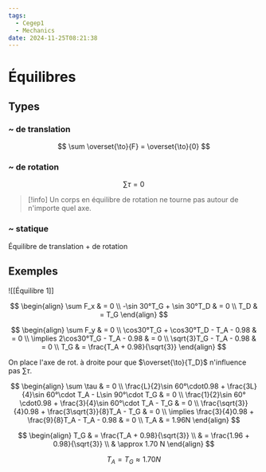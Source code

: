 ```yaml
---
tags:
  - Cegep1
  - Mechanics
date: 2024-11-25T08:21:38
---
```


# Équilibres

## Types

### ~ de translation

$$
\sum \overset{\to}{F} = \overset{\to}{0}
$$

### ~ de rotation

$$
\sum \tau = 0
$$

> [!info] Un corps en équilibre de rotation ne tourne pas autour de n'importe quel axe.

### ~ statique

Équilibre de translation + de rotation

## Exemples

![[Équilibre 1]]

$$
\begin{align}
\sum F_x & = 0 \\
-\sin 30°T_G + \sin 30°T_D & = 0 \\
T_D & = T_G
\end{align}
$$

$$
\begin{align}
\sum F_y & = 0 \\
\cos30°T_G + \cos30°T_D - T_A - 0.98 & = 0 \\
\implies 2\cos30°T_G - T_A - 0.98 & = 0 \\
\sqrt{3}T_G - T_A - 0.98 & = 0 \\
T_G & = \frac{T_A + 0.98}{\sqrt{3}}
\end{align}
$$

On place l'axe de rot. à droite pour que $\overset{\to}{T_D}$ n'influence pas $\sum \tau$.

$$
\begin{align}
\sum \tau & = 0 \\
\frac{L}{2}\sin 60°\cdot0.98 + \frac{3L}{4}\sin 60°\cdot T_A - L\sin 90°\cdot T_G & = 0 \\
\frac{1}{2}\sin 60°\cdot0.98 + \frac{3}{4}\sin 60°\cdot T_A - T_G & = 0 \\
\frac{\sqrt{3}}{4}0.98 + \frac{3\sqrt{3}}{8}T_A - T_G & = 0 \\
\implies \frac{3}{4}0.98 + \frac{9}{8}T_A - T_A - 0.98 & = 0 \\
T_A & = 1.96N
\end{align}
$$

$$
\begin{align}
T_G & = \frac{T_A + 0.98}{\sqrt{3}} \\
 & = \frac{1.96 + 0.98}{\sqrt{3}} \\
 & \approx 1.70 N
\end{align}
$$

$$
T_A = T_G \approx 1.70N
$$